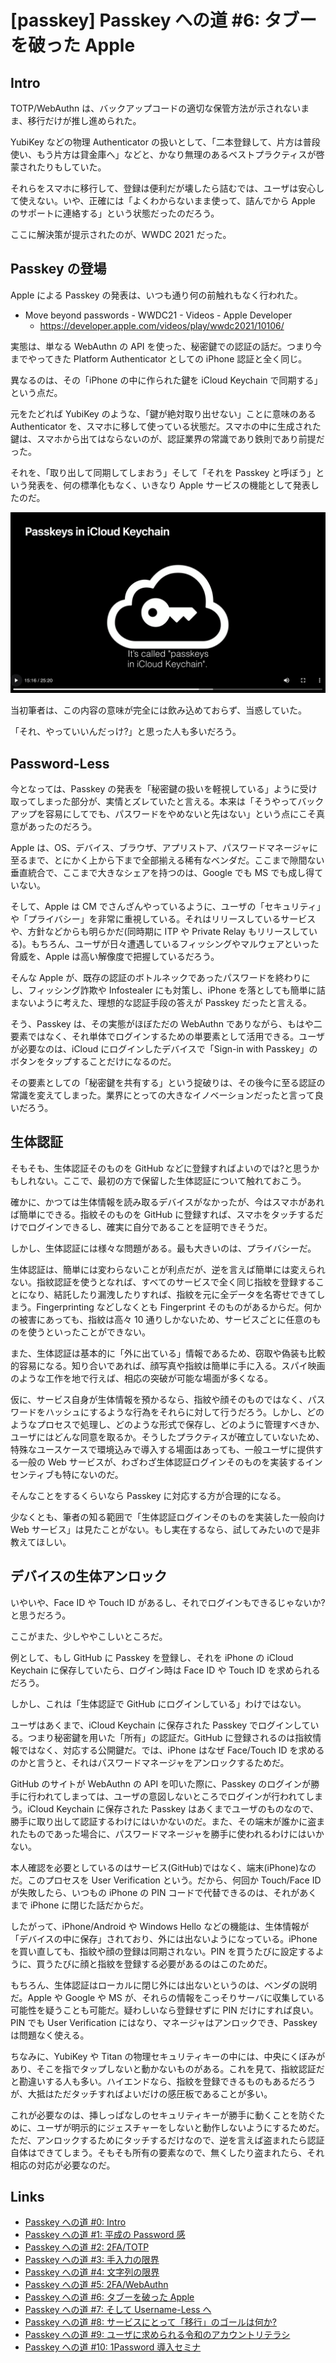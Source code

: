 # [passkey] Passkey への道 #6: タブーを破った Apple

## Intro

TOTP/WebAuthn は、バックアップコードの適切な保管方法が示されないまま、移行だけが推し進められた。

YubiKey などの物理 Authenticator の扱いとして、「二本登録して、片方は普段使い、もう片方は貸金庫へ」などと、かなり無理のあるベストプラクティスが啓蒙されたりもしていた。

それらをスマホに移行して、登録は便利だが壊したら詰むでは、ユーザは安心して使えない。いや、正確には「よくわからないまま使って、詰んでから Apple のサポートに連絡する」という状態だったのだろう。

ここに解決策が提示されたのが、WWDC 2021 だった。


## Passkey の登場

Apple による Passkey の発表は、いつも通り何の前触れもなく行われた。

- Move beyond passwords - WWDC21 - Videos - Apple Developer
  - https://developer.apple.com/videos/play/wwdc2021/10106/

実態は、単なる WebAuthn の API を使った、秘密鍵での認証の話だ。つまり今までやってきた Platform Authenticator としての iPhone 認証と全く同じ。

異なるのは、その「iPhone の中に作られた鍵を iCloud Keychain で同期する」という点だ。

元をたどれば YubiKey のような、「鍵が絶対取り出せない」ことに意味のある Authenticator を、スマホに移して使っている状態だ。スマホの中に生成された鍵は、スマホから出てはならないのが、認証業界の常識であり鉄則であり前提だった。

それを、「取り出して同期してしまおう」そして「それを Passkey と呼ぼう」という発表を、何の標準化もなく、いきなり Apple サービスの機能として発表したのだ。

![It's called "Passkeys" in iCloud Keychain](passkey.png#457x262)

当初筆者は、この内容の意味が完全には飲み込めておらず、当惑していた。

「それ、やっていいんだっけ?」と思った人も多いだろう。


## Password-Less

今となっては、Passkey の発表を「秘密鍵の扱いを軽視している」ように受け取ってしまった部分が、実情とズレていたと言える。本来は「そうやってバックアップを容易にしてでも、パスワードをやめないと先はない」という点にこそ真意があったのだろう。

Apple は、OS、デバイス、ブラウザ、アプリストア、パスワードマネージャに至るまで、とにかく上から下まで全部揃える稀有なベンダだ。ここまで隙間ない垂直統合で、ここまで大きなシェアを持つのは、Google でも MS でも成し得ていない。

そして、Apple は CM でさんざんやっているように、ユーザの「セキュリティ」や「プライバシー」を非常に重視している。それはリリースしているサービスや、方針などからも明らかだ(同時期に ITP や Private Relay もリリースしている)。もちろん、ユーザが日々遭遇しているフィッシングやマルウェアといった脅威を、Apple は高い解像度で把握しているだろう。

そんな Apple が、既存の認証のボトルネックであったパスワードを終わりにし、フィッシング詐欺や Infostealer にも対策し、iPhone を落としても簡単に詰まないように考えた、理想的な認証手段の答えが Passkey だったと言える。

そう、Passkey は、その実態がほぼただの WebAuthn でありながら、もはや二要素ではなく、それ単体でログインするための単要素として活用できる。ユーザが必要なのは、iCloud にログインしたデバイスで「Sign-in with Passkey」のボタンをタップすることだけになるのだ。

その要素としての「秘密鍵を共有する」という掟破りは、その後今に至る認証の常識を変えてしまった。業界にとっての大きなイノベーションだったと言って良いだろう。


## 生体認証

そもそも、生体認証そのものを GitHub などに登録すればよいのでは?と思うかもしれない。ここで、最初の方で保留した生体認証について触れておこう。

確かに、かつては生体情報を読み取るデバイスがなかったが、今はスマホがあれば簡単にできる。指紋そのものを GitHub に登録すれば、スマホをタッチするだけでログインできるし、確実に自分であることを証明できそうだ。

しかし、生体認証には様々な問題がある。最も大きいのは、プライバシーだ。

生体認証は、簡単には変わらないことが利点だが、逆を言えば簡単には変えられない。指紋認証を使うとなれば、すべてのサービスで全く同じ指紋を登録することになり、結託したり漏洩したりすれば、指紋を元に全データを名寄せできてしまう。Fingerprinting などしなくとも Fingerprint そのものがあるからだ。何かの被害にあっても、指紋は高々 10 通りしかないため、サービスごとに任意のものを使うといったことができない。

また、生体認証は基本的に「外に出ている」情報であるため、窃取や偽装も比較的容易になる。知り合いであれば、顔写真や指紋は簡単に手に入る。スパイ映画のような工作を地で行えば、相応の突破が可能な場面が多くなる。

仮に、サービス自身が生体情報を預かるなら、指紋や顔そのものではなく、パスワードをハッシュにするような行為をそれらに対して行うだろう。しかし、どのようなプロセスで処理し、どのような形式で保存し、どのように管理すべきか、ユーザにはどんな同意を取るか。そうしたプラクティスが確立していないため、特殊なユースケースで環境込みで導入する場面はあっても、一般ユーザに提供する一般の Web サービスが、わざわざ生体認証ログインそのものを実装するインセンティブも特にないのだ。

そんなことをするくらいなら Passkey に対応する方が合理的になる。

少なくとも、筆者の知る範囲で「生体認証ログインそのものを実装した一般向け Web サービス」は見たことがない。もし実在するなら、試してみたいので是非教えてほしい。


## デバイスの生体アンロック

いやいや、Face ID や Touch ID があるし、それでログインもできるじゃないか? と思うだろう。

ここがまた、少しややこしいところだ。

例として、もし GitHub に Passkey を登録し、それを iPhone の iCloud Keychain に保存していたら、ログイン時は Face ID や Touch ID を求められるだろう。

しかし、これは「生体認証で GitHub にログインしている」わけではない。

ユーザはあくまで、iCloud Keychain に保存された Passkey でログインしている。つまり秘密鍵を用いた「所有」の認証だ。GitHub に登録されるのは指紋情報ではなく、対応する公開鍵だ。では、iPhone はなぜ Face/Touch ID を求めるのかと言うと、それはパスワードマネージャをアンロックするためだ。

GitHub のサイトが WebAuthn の API を叩いた際に、Passkey のログインが勝手に行われてしまっては、ユーザの意図しないところでログインが行われてしまう。iCloud Keychain に保存された Passkey はあくまでユーザのものなので、勝手に取り出して認証するわけにはいかないのだ。また、その端末が誰かに盗まれたものであった場合に、パスワードマネージャを勝手に使われるわけにはいかない。

本人確認を必要としているのはサービス(GitHub)ではなく、端末(iPhone)なのだ。このプロセスを User Verification という。だから、何回か Touch/Face ID が失敗したら、いつもの iPhone の PIN コードで代替できるのは、それがあくまで iPhone に閉じた話だからだ。

したがって、iPhone/Android や Windows Hello などの機能は、生体情報が「デバイスの中に保存」されており、外には出ないようになっている。iPhone を買い直しても、指紋や顔の登録は同期されない。PIN を買うたびに設定するように、買うたびに顔と指紋を登録する必要があるのはこのためだ。

もちろん、生体認証はローカルに閉じ外には出ないというのは、ベンダの説明だ。Apple や Google や MS が、それらの情報をこっそりサーバに収集している可能性を疑うことも可能だ。疑わしいなら登録せずに PIN だけにすれば良い。PIN でも User Verification にはなり、マネージャはアンロックでき、Passkey は問題なく使える。

ちなみに、YubiKey や Titan の物理セキュリティキーの中には、中央にくぼみがあり、そこを指でタップしないと動かないものがある。これを見て、指紋認証だと勘違いする人も多い。ハイエンドなら、指紋を登録できるものもあるだろうが、大抵はただタッチすればよいだけの感圧板であることが多い。

これが必要なのは、挿しっぱなしのセキュリティキーが勝手に動くことを防ぐために、ユーザが明示的にジェスチャーをしないと動作しないようにするためだ。ただ、アンロックするためにタッチするだけなので、逆を言えば盗まれたら認証自体はできてしまう。そもそも所有の要素なので、無くしたり盗まれたら、それ相応の対応が必要なのだ。


## Links

- [Passkey への道 #0: Intro](https://blog.jxck.io/entries/2025-07-07/load-to-passkey-0.html)
- [Passkey への道 #1: 平成の Password 感](https://blog.jxck.io/entries/2025-07-08/load-to-passkey-1.html)
- [Passkey への道 #2: 2FA/TOTP](https://blog.jxck.io/entries/2025-07-09/load-to-passkey-2.html)
- [Passkey への道 #3: 手入力の限界](https://blog.jxck.io/entries/2025-07-10/load-to-passkey-3.html)
- [Passkey への道 #4: 文字列の限界](https://blog.jxck.io/entries/2025-07-11/load-to-passkey-4.html)
- [Passkey への道 #5: 2FA/WebAuthn](https://blog.jxck.io/entries/2025-07-12/load-to-passkey-5.html)
- [Passkey への道 #6: タブーを破った Apple](https://blog.jxck.io/entries/2025-07-13/load-to-passkey-6.html)
- [Passkey への道 #7: そして Username-Less へ](https://blog.jxck.io/entries/2025-07-14/load-to-passkey-7.html)
- [Passkey への道 #8: サービスにとって「移行」のゴールは何か?](https://blog.jxck.io/entries/2025-07-15/load-to-passkey-8.html)
- [Passkey への道 #9: ユーザに求められる令和のアカウントリテラシ](https://blog.jxck.io/entries/2025-07-16/load-to-passkey-9.html)
- [Passkey への道 #10: 1Password 導入セミナ](https://blog.jxck.io/entries/2025-07-23/load-to-passkey-10.html)